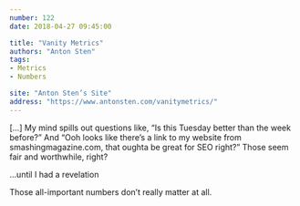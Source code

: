 ```yaml
---
number: 122
date: 2018-04-27 09:45:00

title: "Vanity Metrics"
authors: "Anton Sten"
tags:
- Metrics
- Numbers

site: "Anton Sten’s Site"
address: "https://www.antonsten.com/vanitymetrics/"
---
```


[…] My mind spills out questions like, “Is this Tuesday better than the week before?” And “Ooh looks like there’s a link to my website from smashingmagazine.com, that oughta be great for SEO right?” Those seem fair and worthwhile, right?

…until I had a revelation

Those all-important numbers don’t really matter at all.
